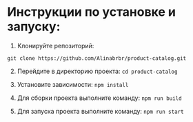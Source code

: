 # Инструкции по установке и запуску:

1. Клонируйте репозиторий:

```
git clone https://github.com/Alinabrbr/product-catalog.git
```

2. Перейдите в директорию проекта: `cd product-catalog`

3. Установите зависимости: `npm install`

4. Для сборки проекта выполните команду: `npm run build`

5. Для запуска проекта выполните команду: `npm run start`

